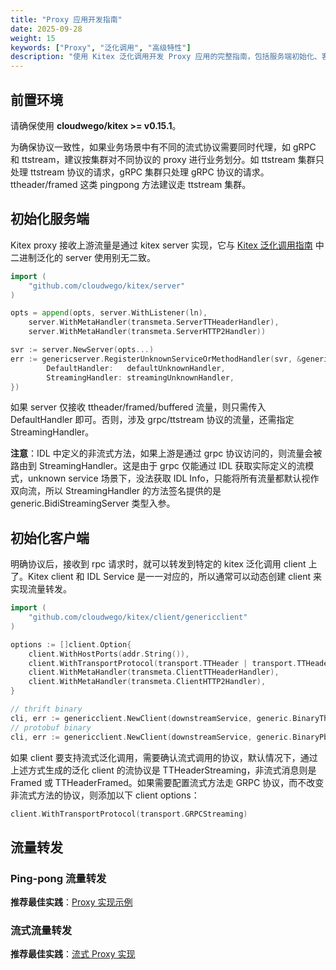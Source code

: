 ```yaml
---
title: "Proxy 应用开发指南"
date: 2025-09-28
weight: 15
keywords: ["Proxy", "泛化调用", "高级特性"]
description: "使用 Kitex 泛化调用开发 Proxy 应用的完整指南，包括服务端初始化、客户端设置和流量转发。"
---
```


## 前置环境

请确保使用 **cloudwego/kitex >= v0.15.1**。

为确保协议一致性，如果业务场景中有不同的流式协议需要同时代理，如 gRPC 和 ttstream，建议按集群对不同协议的 proxy 进行业务划分。如 ttstream 集群只处理 ttstream 协议的请求，gRPC 集群只处理 gRPC 协议的请求。ttheader/framed 这类 pingpong 方法建议走 ttstream 集群。

## 初始化服务端

Kitex proxy 接收上游流量是通过 kitex server 实现，它与 [Kitex 泛化调用指南](../generic-call/) 中二进制泛化的 server 使用别无二致。

```go
import (
    "github.com/cloudwego/kitex/server"
)

opts = append(opts, server.WithListener(ln),
    server.WithMetaHandler(transmeta.ServerTTHeaderHandler),
    server.WithMetaHandler(transmeta.ServerHTTP2Handler))

svr := server.NewServer(opts...)
err := genericserver.RegisterUnknownServiceOrMethodHandler(svr, &genericserver.UnknownServiceOrMethodHandler{
        DefaultHandler:   defaultUnknownHandler,
        StreamingHandler: streamingUnknownHandler,
})
```

如果 server 仅接收 ttheader/framed/buffered 流量，则只需传入 DefaultHandler 即可。否则，涉及 grpc/ttstream 协议的流量，还需指定 StreamingHandler。

**注意**：IDL 中定义的非流式方法，如果上游是通过 grpc 协议访问的，则流量会被路由到 StreamingHandler。这是由于 grpc 仅能通过 IDL 获取实际定义的流模式，unknown service 场景下，没法获取 IDL Info，只能将所有流量都默认视作双向流，所以 StreamingHandler 的方法签名提供的是 generic.BidiStreamingServer 类型入参。

## 初始化客户端

明确协议后，接收到 rpc 请求时，就可以转发到特定的 kitex 泛化调用 client 上了。Kitex client 和 IDL Service 是一一对应的，所以通常可以动态创建 client 来实现流量转发。

```go
import (
    "github.com/cloudwego/kitex/client/genericclient"
)

options := []client.Option{
    client.WithHostPorts(addr.String()),
    client.WithTransportProtocol(transport.TTHeader | transport.TTHeaderStreaming),
    client.WithMetaHandler(transmeta.ClientTTHeaderHandler),
    client.WithMetaHandler(transmeta.ClientHTTP2Handler),
}

// thrift binary
cli, err := genericclient.NewClient(downstreamService, generic.BinaryThriftGenericV2(serviceName), options...)
// protobuf binary
cli, err := genericclient.NewClient(downstreamService, generic.BinaryPbGeneric(serviceName, packageName), options...)
```

如果 client 要支持流式泛化调用，需要确认流式调用的协议，默认情况下，通过上述方式生成的泛化 client 的流协议是 TTHeaderStreaming，非流式消息则是 Framed 或 TTHeaderFramed。如果需要配置流式方法走 GRPC 协议，而不改变非流式方法的协议，则添加以下 client options：

```go
client.WithTransportProtocol(transport.GRPCStreaming)
```

## 流量转发

### Ping-pong 流量转发

**推荐最佳实践**：[Proxy 实现示例](https://github.com/cloudwego/kitex-tests/blob/main/generic/proxy/proxy.go#L136)

### 流式流量转发

**推荐最佳实践**：[流式 Proxy 实现](https://github.com/cloudwego/kitex-tests/blob/main/generic/proxy/proxy.go#L150)
